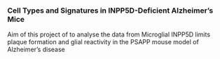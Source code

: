 ### Cell Types and Signatures in INPP5D-Deficient Alzheimer’s Mice

Aim of this project of to analyse the data from Microglial INPP5D limits plaque formation and glial reactivity in the PSAPP mouse model of Alzheimer’s disease